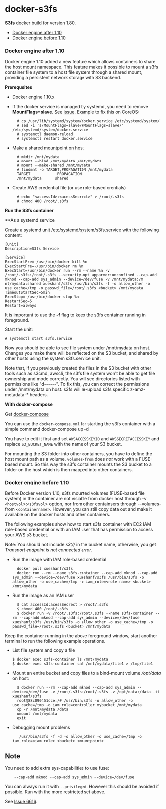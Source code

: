docker-s3fs
===========

**[S3fs][s3fs]** docker build for version 1.80. 

- [Docker engine after 1.10](#docker-egnine-after-1.10)
- [Docker engine before 1.10](#docker-engine-before-1.10)

### <a name="docker-engine-after-1.10" ></a> Docker engine after 1.10

Docker engine 1.10 added a new feature which allows containers to share the host mount namespace. This feature makes it possible to mount a s3fs container file system to a host file system through a shared mount, providing a persistent network storage with S3 backend. 

**Prerequsites**

* Docker engine 1.10.x
* If the docker service is managed by systemd, you need to remove __MountFlags=slave__. See [issue](https://github.com/docker/docker/pull/22806). Example to fix this on CoreOS:

		# cp /usr/lib/systemd/system/docker.service /etc/systemd/system/
		# sed -i 's/MountFlags=slave/#MountFlags=slave/' /etc/systemd/system/docker.service
		# systemctl daemon-reload
		# systemctl restart docker.service
		
* Make a shared mountpoint on host

		# mkdir /mnt/mydata
		# mount --bind /mnt/mydata /mnt/mydata
		# mount --make-shared /mnt/mydata
		# findmnt -o TARGET,PROPAGATION /mnt/mydata
		TARGET            PROPAGATION
		/mnt/mydata		 shared
		
* Create AWS credential file (or use role-based crentials)

		# echo "<accessId>:<acessSecrect>" > /root/.s3fs
		# chmod 400 /root/.s3fs

**Run the S3fs container**

**As a systemd service

Create a systemd unit /etc/systemd/system/s3fs.service with the following content:

	[Unit]
	Description=S3fs Service

	[Service]
	ExecStartPre=-/usr/bin/docker kill %n
	ExecStartPre=-/usr/bin/docker rm %n
	ExecStart=/usr/bin/docker run --rm --name %n -v /root/.s3fs:/root/.s3fs --security-opt apparmor:unconfined --cap-add mknod --cap-add sys_admin --device=/dev/fuse -v /mnt/mydata:/m
	nt/mydata:shared xueshanf/s3fs /usr/bin/s3fs -f -o allow_other -o use_cache=/tmp -o passwd_file=/root/.s3fs <bucket> /mnt/mydata
	TimeoutStartSec=5min
	ExecStop=-/usr/bin/docker stop %n
	RestartSec=5
	Restart=always
	
It is important to use the **-f** flag to keep the s3fs container running in foreground. 

Start the unit:

	# systemctl start s3fs.service
	
Now you should be able to see file system under /mnt/mydata on host. Changes you make there will be reflected on the S3 bucket, and shared by other hosts using the system s3fs.service unit. 

Note that, if you previously created the files in the S3 bucket with other tools such as s3cmd, awscli, the s3fs file system won't be able to get file ownership and mode correctly. You will see directories listed with permissions like  "d------". To fix this, you can correct the permissions under /mnt/mydata on host. s3fs will re-upload s3fs specific z-amz-metadata-* headers. 

**With docker-compose**

Get [docker-compose](https://docs.docker.com/compose/install/)

You can use the `docker-compose.yml` for starting the s3fs container with a simple command
				docker-compose up -d

You have to edit it first and set `AWSACCESSKEYID` and `AWSSECRETACCESSKEY` and replace `S3_BUCKET_NAME` with the name of your S3 bucket.

For mounting the S3 folder into other containers, you have to define the host mount path as a volume. `volumes-from` does _not_ work with a FUSE-based mount.
So this way the s3fs container mounts the S3 bucket to a folder on the host which is then mapped into other containers.

### <a name="docker-engine-before-1.10" ></a> Docker engine before 1.10

Before Docker version 1.10, s3fs mounted volumes (FUSE-based file system) in the container are not visiable from docker host through -v `<hostvol`>:`<s3fsvol`> option, nor from other containsers through --volumes-from `<containername`>.  However, you can still copy data out and make it available on the docker hosts and other containers. 

The following examples show how to start s3fs container with EC2 IAM role-based credential or with an IAM user that has permission to access your AWS s3 bucket. 

Note: You should not include _s3://_ in the bucket name, otherwise, you get _Transport endpoint is not connected error_.

* Run the image with IAM role-based credential

        docker pull xueshanf/s3fs
        docker run --rm --name s3fs-container --cap-add mknod --cap-add sys_admin --device=/dev/fuse xueshanf/s3fs /usr/bin/s3fs -o allow_other -o use_cache=/tmp -o iam_role=<role name> <bucket> /mnt/mydata
    
* Run the image as an IAM user 

		$ cat accessId:acessSecrect > /root/.s3fs
		$ chmod 400 /root/.s3fs
		$ docker run -v /root/.s3fs:/root/.s3fs --name s3fs-container --rm --cap-add mknod --cap-add sys_admin --device=/dev/fuse xueshanf/s3fs /usr/bin/s3fs -o allow_other -o use_cache=/tmp -o passwd_file=/root/.s3fs <bucket> /mnt/mydata
		
Keep the container running in the above foreground window, start another terminal to run the following example operations. 

  * List file system and copy a file

 		$ docker exec s3fs-container ls /mnt/mydata
 		$ docker exec s3fs-container cat /mnt/mydata/file1 > /tmp/file1
 		
* Mount an entire bucket and copy files to a bind-mount volume _/opt/data_ on host:

        $ docker run --rm --cap-add mknod --cap-add sys_admin --device=/dev/fuse -v /root/.s3fs:/root/.s3fs -v /opt/data:/data -it xueshanf/s3fs
        root@88c090451cce:/# /usr/bin/s3fs -o allow_other -o use_cache=/tmp -o iam_role=controller mybucket /mnt/mydata
        cp -r /mnt/mydata /data
        umount /mnt/mydata
        exit
        
* Debugging mount problems

         /usr/bin/s3fs -f -d -o allow_other -o use_cache=/tmp -o iam_role=<iam role> <bucket> <mountpoint>

Note
----

  You need to add extra sys-capabilities to use fuse:

        --cap-add mknod --cap-add sys_admin --device=/dev/fuse

  You can always run it with `--privileged`.  However this should be avoided if possible.  Run with the more restricted set above.

  See [Issue 6616](https://github.com/docker/docker/issues/6616).

[s3fs]: https://github.com/s3fs-fuse/s3fs-fuse
